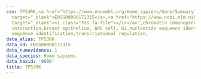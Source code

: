 ```yaml
---
csv: TP53RK,<a href="https://www.ensembl.org/Homo_sapiens/Gene/Summary?db=core;g=ENSG00000172315"
  target="_blank">ENSG00000172315</a>,<a href="https://www.ncbi.nlm.nih.gov/pubmed/22863008"
  target="_blank"><i class="fas fa-file"></i></a>",chromatin immunoprecipitation assay,direct
  interaction,breast epithelium, BPE cell, R2,nucleotide sequence identification,nucleotide
  sequence identification,transcriptional regulation,
data_alias: TP53RK
data_id: ENSG00000172315
data_numevidence: 1
data_species: Homo sapiens
data_taxid: '9606'
title: TP53RK
---
```


